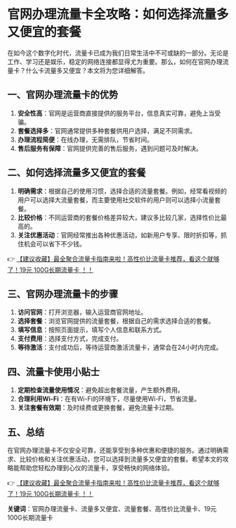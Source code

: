 # 官网办理流量卡全攻略：如何选择流量多又便宜的套餐

在如今这个数字化时代，流量卡已成为我们日常生活中不可或缺的一部分。无论是工作、学习还是娱乐，稳定的网络连接都显得尤为重要。那么，如何在官网办理流量卡？什么卡流量多又便宜？本文将为您详细解答。

## 一、官网办理流量卡的优势

1. **安全性高**：官网是运营商直接提供的服务平台，信息真实可靠，避免上当受骗。
2. **套餐选择多**：官网通常提供多种套餐供用户选择，满足不同需求。
3. **办理流程简便**：在线办理，无需排队，节省时间。
4. **售后服务有保障**：官网提供完善的售后服务，遇到问题可及时解决。

## 二、如何选择流量多又便宜的套餐

1. **明确需求**：根据自己的使用习惯，选择合适的流量套餐。例如，经常看视频的用户可以选择大流量套餐，而主要使用社交软件的用户则可以选择小流量套餐。
2. **比较价格**：不同运营商的套餐价格差异较大，建议多比较几家，选择性价比最高的。
3. **关注优惠活动**：官网经常推出各种优惠活动，如新用户专享、限时折扣等，抓住机会可以省下不少钱。

👉 [【建议收藏】最全聚合流量卡指南来啦！高性价比流量卡推荐，看这个就够了！19元 100G长期流量卡 ！！](https://bit.ly/Liuliangka)

## 三、官网办理流量卡的步骤

1. **访问官网**：打开浏览器，输入运营商官网地址。
2. **选择套餐**：浏览官网提供的流量套餐，根据自己的需求选择合适的套餐。
3. **填写信息**：按照页面提示，填写个人信息和联系方式。
4. **支付费用**：选择支付方式，完成支付。
5. **等待激活**：支付成功后，等待运营商激活流量卡，通常会在24小时内完成。

## 四、流量卡使用小贴士

1. **定期检查流量使用情况**：避免超出套餐流量，产生额外费用。
2. **合理利用Wi-Fi**：在有Wi-Fi的环境下，尽量使用Wi-Fi，节省流量。
3. **关注套餐有效期**：及时续费或更换套餐，避免流量卡过期。

## 五、总结

在官网办理流量卡不仅安全可靠，还能享受到多种优惠和便捷的服务。通过明确需求、比较价格和关注优惠活动，您可以选择到流量多又便宜的套餐。希望本文的攻略能帮助您轻松办理到心仪的流量卡，享受畅快的网络体验。

👉 [【建议收藏】最全聚合流量卡指南来啦！高性价比流量卡推荐，看这个就够了！19元 100G长期流量卡 ！！](https://bit.ly/Liuliangka)

**关键词**：官网办理流量卡、流量多又便宜、流量套餐、高性价比流量卡、19元100G长期流量卡